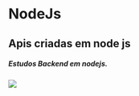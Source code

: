 

# NodeJs
## Apis criadas em node js 

##### Estudos Backend em nodejs.
 <img src="https://cdn.jsdelivr.net/gh/devicons/devicon/icons/nodejs/nodejs-original.svg" />
